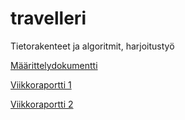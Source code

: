 # travelleri
Tietorakenteet ja algoritmit, harjoitustyö

[Määrittelydokumentti](../master/documentation/maarittely.md)

[Viikkoraportti 1](../master/documentation/viikkoraportti1.md)

[Viikkoraportti 2](../master/documentation/viikkoraportti2.md)
